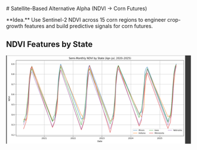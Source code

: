 \# Satellite-Based Alternative Alpha (NDVI → Corn Futures)



\*\*Idea.\*\* Use Sentinel-2 NDVI across 15 corn regions to engineer crop-growth features and build predictive signals for corn futures.




## NDVI Features by State

![NDVI by State](../../assets/03_NDVI_by_state.png)
